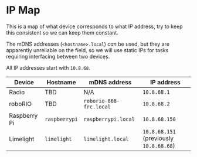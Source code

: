 # IP Map

This is a map of what device corresponds to what IP address, try to keep this consistent so we can keep them constant.

The mDNS addresses (`<hostname>.local`) _can_ be used, but they are apparently unreliable on the field, so we will use static IPs for tasks requiring interfacing between two devices.

All IP addresses start with `10.8.68`.

| Device       | Hostname      | mDNS address            | IP address                              |
| ------------ | ------------- | ----------------------- | --------------------------------------- |
| Radio        | TBD           | N/A                     | `10.8.68.1`                             |
| roboRIO      | TBD           | `roborio-868-frc.local` | `10.8.68.2`                             |
| Raspberry Pi | `raspberrypi` | `raspberrypi.local`     | `10.8.68.150`                           |
| Limelight    | `limelight`   | `limelight.local`       | `10.8.68.151` (previously `10.8.68.68`) |
